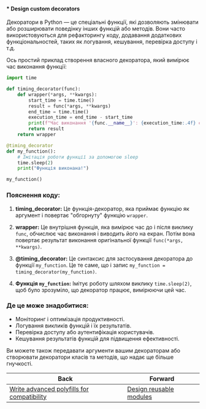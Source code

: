 #### * Design custom decorators

Декоратори в Python — це спеціальні функції, які дозволяють змінювати або розширювати поведінку інших функцій або методів. Вони часто використовуються для рефакторингу коду, додавання додаткових функціональностей, таких як логування, кешування, перевірка доступу і т.д.

Ось простий приклад створення власного декоратора, який вимірює час виконання функції:

```python
import time

def timing_decorator(func):
    def wrapper(*args, **kwargs):
        start_time = time.time()
        result = func(*args, **kwargs)
        end_time = time.time()
        execution_time = end_time - start_time
        print(f"Час виконання '{func.__name__}': {execution_time:.4f} секунд")
        return result
    return wrapper

@timing_decorator
def my_function():
    # Імітація роботи функції за допомогою sleep
    time.sleep(2)
    print("Функція виконана!")

my_function()
```

### Пояснення коду:

1. **timing_decorator:** Це функція-декоратор, яка приймає функцію як аргумент і повертає "обгорнуту" функцію `wrapper`.

2. **wrapper:** Це внутрішня функція, яка вимірює час до і після виклику `func`, обчислює час виконання і виводить його на екран. Потім вона повертає результат виконання оригінальної функції `func(*args, **kwargs)`.

3. **@timing_decorator:** Це синтаксис для застосування декоратора до функції `my_function`. Це те саме, що і запис `my_function = timing_decorator(my_function)`.

4. **Функція `my_function`:** Імітує роботу шляхом виклику `time.sleep(2)`, щоб було зрозуміло, що декоратор працює, вимірюючи цей час.

### Де це може знадобитися:

- Моніторинг і оптимізація продуктивності.
- Логування викликів функцій і їх результатів.
- Перевірка доступу або аутентифікація користувачів.
- Кешування результатів функцій для підвищення ефективності. 

Ви можете також передавати аргументи вашим декораторам або створювати декоратори класів та методів, що надає ще більше гнучкості.

| Back | Forward |
|---|---|
| [Write advanced polyfills for compatibility](/ua/senior/javascript/write-advanced-polyfills-for-older-browsers.md)  | [Design reusable modules](/ua/senior/javascript/create-modular-designs.md) |